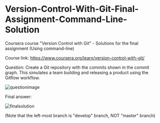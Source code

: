 # Version-Control-With-Git-Final-Assignment-Command-Line-Solution
Coursera course "Version Control with Git" - Solutions for the final assignment (Using command-line) 

Course link: https://www.coursera.org/learn/version-control-with-git/

Question:
Create a Git repository with the commits shown in the commit graph. This
simulates a team building and releasing a product using the Gitflow workflow. 

![questionimage](https://user-images.githubusercontent.com/36910708/82347222-fe053900-9a14-11ea-8798-d160860f1e9b.PNG)


Final answer: 

![finalsolution](https://user-images.githubusercontent.com/36910708/82530735-960d3a80-9b5b-11ea-80bd-023addfd2579.PNG)

(Note that the left-most branch is "develop" branch, NOT "master" branch)
